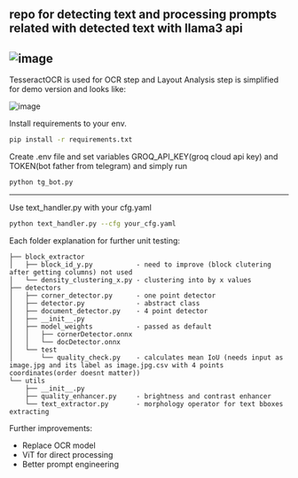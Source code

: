 repo for detecting text and processing prompts related with detected text with llama3 api
-
![image](https://github.com/ayagoz77/medleafletCV/assets/72253810/851a3fb6-43c9-473a-a0f6-3934b70d0ce3)
---
TesseractOCR is used for OCR step and Layout Analysis step is simplified for demo version and looks like:

![image](https://github.com/ayagoz77/medleafletCV/assets/72253810/1debbbf7-25d8-446d-86e3-23a78ad6cc97)

Install requirements to your env.
```bash
pip install -r requirements.txt
```
Create .env file and set variables GROQ_API_KEY(groq cloud api key) and TOKEN(bot father from telegram)
and simply run
```bash
python tg_bot.py
```
---
Use text_handler.py with your cfg.yaml
```bash
python text_handler.py --cfg your_cfg.yaml
```
Each folder explanation for further unit testing:
```tree
├── block_extractor               
│   ├── block_id_y.py           - need to improve (block clutering after getting columns) not used
│   └── density_clustering_x.py - clustering into by x values
├── detectors
│   ├── corner_detector.py      - one point detector
│   ├── detector.py             - abstract class
│   ├── document_detector.py    - 4 point detector
│   ├── __init__.py
│   ├── model_weights           - passed as default
│   │   ├── cornerDetector.onnx
│   │   └── docDetector.onnx
│   └── test
│       └── quality_check.py    - calculates mean IoU (needs input as image.jpg and its label as image.jpg.csv with 4 points coordinates(order doesnt matter))
└── utils
    ├── __init__.py
    ├── quality_enhancer.py     - brightness and contrast enhancer
    └── text_extractor.py       - morphology operator for text bboxes extracting
```
Further improvements:
- Replace OCR model
- ViT for direct processing
- Better prompt engineering
